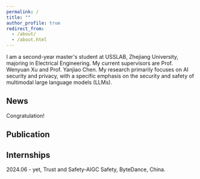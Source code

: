 ```yaml
---
permalink: /
title: ""
author_profile: true
redirect_from: 
  - /about/
  - /about.html
---
```

I am a second-year master's student at USSLAB, Zhejiang University, majoring in Electrical Engineering. My current supervisors are Prof. Wenyuan Xu and Prof. Yanjiao Chen. My research primarily focuses on AI security and privacy, with a specific emphasis on the security and safety of multimodal large language models (LLMs).


News
------
Congratulation!


Publication
------


Internships
------
2024.06 - yet, Trust and Safety-AIGC Safety, ByteDance, China.
